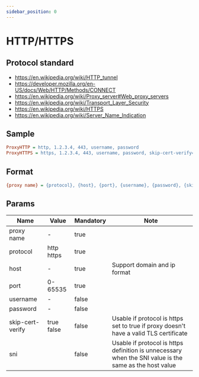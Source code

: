 ```yaml
---
sidebar_position: 0
---
```


# HTTP/HTTPS

## Protocol standard

- https://en.wikipedia.org/wiki/HTTP_tunnel
- https://developer.mozilla.org/en-US/docs/Web/HTTP/Methods/CONNECT
- https://en.wikipedia.org/wiki/Proxy_server#Web_proxy_servers
- https://en.wikipedia.org/wiki/Transport_Layer_Security
- https://en.wikipedia.org/wiki/HTTPS
- https://en.wikipedia.org/wiki/Server_Name_Indication

## Sample

```ini
ProxyHTTP = http, 1.2.3.4, 443, username, password
ProxyHTTPS = https, 1.2.3.4, 443, username, password, skip-cert-verify=true, sni=www.google.com
```

## Format

```ini
{proxy name} = {protocol}, {host}, {port}, {username}, {password}, {skip-cert-verify}, {sni}
```

## Params

| Name             | Value          | Mandatory | Note                                                                                                            |
|------------------|----------------|-----------|-----------------------------------------------------------------------------------------------------------------|
| proxy name       | -              | true      |                                                                                                                 |
| protocol         | http<br/>https | true      |                                                                                                                 |
| host             | -              | true      | Support domain and ip format                                                                                    |
| port             | 0-65535        | true      |                                                                                                                 |
| username         | -              | false     |                                                                                                                 |
| password         | -              | false     |                                                                                                                 |
| skip-cert-verify | true<br/>false | false     | Usable if protocol is https<br/>set to true if proxy doesn't have a valid TLS certificate                       |
| sni              |                | false     | Usable if protocol is https<br/>definition is unnecessary when the SNI value is the same as the host value      |